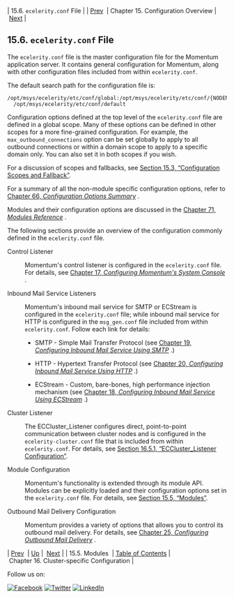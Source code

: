 | 15.6. `ecelerity.conf` File |
| [Prev](module_config.php)  | Chapter 15. Configuration Overview |  [Next](cluster.php) |

## 15.6. `ecelerity.conf` File

The `ecelerity.conf` file is the master configuration file for the Momentum application server. It contains general configuration for Momentum, along with other configuration files included from within `ecelerity.conf`.

The default search path for the configuration file is:

```
/opt/msys/ecelerity/etc/conf/global:/opt/msys/ecelerity/etc/conf/{NODENAME}:»
  /opt/msys/ecelerity/etc/conf/default
```

Configuration options defined at the top level of the `ecelerity.conf` file are defined in a global scope. Many of these options can be defined in other scopes for a more fine-grained configuration. For example, the `max_outbound_connections` option can be set globally to apply to all outbound connections or within a domain scope to apply to a specific domain only. You can also set it in both scopes if you wish.

For a discussion of scopes and fallbacks, see [Section 15.3, “Configuration Scopes and Fallback”](ecelerity.conf.fallback.php "15.3. Configuration Scopes and Fallback").

For a summary of all the non-module specific configuration options, refer to [Chapter 66, *Configuration Options Summary*](config.options.summary.php "Chapter 66. Configuration Options Summary") .

Modules and their configuration options are discussed in the [Chapter 71, *Modules Reference*](modules.php "Chapter 71. Modules Reference") .

The following sections provide an overview of the configuration commonly defined in the `ecelerity.conf` file.

<dl class="variablelist">

<dt>Control Listener</dt>

<dd>

Momentum's control listener is configured in the `ecelerity.conf` file. For details, see [Chapter 17, *Configuring Momentum's System Console*](control_listener.php "Chapter 17. Configuring Momentum's System Console") .

</dd>

<dt>Inbound Mail Service Listeners</dt>

<dd>

Momentum's inbound mail service for SMTP or ECStream is configured in the `ecelerity.conf` file; while inbound mail service for HTTP is configured in the `msg_gen.conf` file included from within `ecelerity.conf`. Follow each link for details:

*   SMTP - Simple Mail Transfer Protocol (see [Chapter 19, *Configuring Inbound Mail Service Using SMTP*](esmtp_listener.php "Chapter 19. Configuring Inbound Mail Service Using SMTP") .)

*   HTTP - Hypertext Transfer Protocol (see [Chapter 20, *Configuring Inbound Mail Service Using HTTP*](http_listener.php "Chapter 20. Configuring Inbound Mail Service Using HTTP") .)

*   ECStream - Custom, bare-bones, high performance injection mechanism (see [Chapter 18, *Configuring Inbound Mail Service Using ECStream*](ecstream_listener.php "Chapter 18. Configuring Inbound Mail Service Using ECStream") .)

</dd>

<dt>Cluster Listener</dt>

<dd>

The ECCluster_Listener configures direct, point-to-point communication between cluster nodes and is configured in the `ecelerity-cluster.conf` file that is included from within `ecelerity.conf`. For details, see [Section 16.5.1, “ECCluster_Listener Configuration”](cluster.listeners.php#eccluster_listener "16.5.1. ECCluster_Listener Configuration").

</dd>

<dt>Module Configuration</dt>

<dd>

Momentum's functionality is extended through its module API. Modules can be explicitly loaded and their configuration options set in the `ecelerity.conf` file. For details, see [Section 15.5, “Modules”](module_config.php "15.5. Modules").

</dd>

<dt>Outbound Mail Delivery Configuration</dt>

<dd>

Momentum provides a variety of options that allows you to control its outbound mail delivery. For details, see [Chapter 25, *Configuring Outbound Mail Delivery*](outbound_mail.php "Chapter 25. Configuring Outbound Mail Delivery") .

</dd>

</dl>

| [Prev](module_config.php)  | [Up](conf.overview.php) |  [Next](cluster.php) |
| 15.5. Modules  | [Table of Contents](index.php) |  Chapter 16. Cluster-specific Configuration |

Follow us on:

[![Facebook](https://support.messagesystems.com/images/icon-facebook.png)](http://www.facebook.com/messagesystems) [![Twitter](https://support.messagesystems.com/images/icon-twitter.png)](http://twitter.com/#!/MessageSystems) [![LinkedIn](https://support.messagesystems.com/images/icon-linkedin.png)](http://www.linkedin.com/company/message-systems)